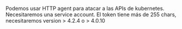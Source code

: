 Podemos usar HTTP agent para atacar a las APIs de kubernetes.
Necesitaremos una service account.
El token tiene más de 255 chars, necesitaremos version > 4.2.4 o > 4.0.10
